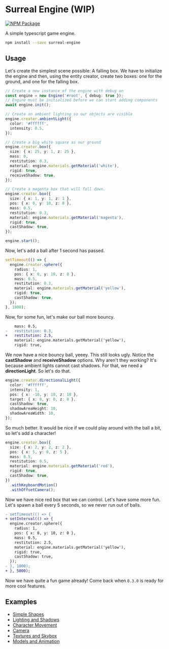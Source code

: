 # Surreal Engine (WIP)

[![NPM Package][npm]][npm-url]

A simple typescript game engine.

```sh
npm install --save surreal-engine
```

## Usage

Let's create the simplest scene possible: A falling box. We have to initialize the engine and then, using the
entity creator, create two boxes: one for the ground, and one for the falling box.

```ts
// Create a new instance of the engine with debug on
const engine = new Engine('#root', { debug: true });
// Engine must be initialized before we can start adding components
await engine.init();

// Create an ambient lighting so our objects are visible
engine.creator.ambientLight({
  color: '#ffffff',
  intensity: 0.5,
});

// Create a big white square as our ground
engine.creator.box({
  size: { x: 25, y: 1, z: 25 },
  mass: 0,
  restitution: 0.3,
  material: engine.materials.getMaterial('white'),
  rigid: true,
  receiveShadow: true,
});

// Create a magenta box that will fall down.
engine.creator.box({
  size: { x: 1, y: 1, z: 1 },
  pos: { x: 0, y: 10, z: 0 },
  mass: 0.5,
  restitution: 0.3,
  material: engine.materials.getMaterial('magenta'),
  rigid: true,
  castShadow: true,
});

engine.start();
```

Now, let's add a ball after 1 second has passed.

```ts
setTimeout(() => {
  engine.creator.sphere({
    radius: 1,
    pos: { x: 0, y: 10, z: 0 },
    mass: 0.5,
    restitution: 0.3,
    material: engine.materials.getMaterial('yellow'),
    rigid: true,
    castShadow: true,
  });
}, 1000);
```

Now, for some fun, let's make our ball more bouncy.

```diff
    mass: 0.5,
-   restitution: 0.3,
+   restitution: 2.5,
    material: engine.materials.getMaterial('yellow'),
    rigid: true,
```

We now have a nice bouncy ball, yeeey. This still looks ugly. Notice the **castShadow** and
**receiveShadow** options. Why aren't they working? It's because ambient lights cannot cast
shadows. For that, we need a **directionLight**. So let's do that.

```ts
engine.creator.directionalLight({
  color: '#ffffff',
  intensity: 1,
  pos: { x: -10, y: 10, z: 10 },
  target: { x: 0, y: 0, z: 0 },
  castShadow: true,
  shadowAreaHeight: 10,
  shadowAreaWidth: 10,
});
```

So much better. It would be nice if we could play around with the ball a bit, so let's add
a character!

```ts
engine.creator.box({
  size: { x: 2, y: 2, z: 2 },
  pos: { x: 5, y: 0, z: 5 },
  mass: 0.5,
  restitution: 0.5,
  material: engine.materials.getMaterial('red'),
  rigid: true,
  castShadow: true,
})
  .withKeyboardMotion()
  .withOffsetCamera();
```

Now we have nice red box that we can control. Let's have some more fun. Let's spawn a ball every 5 seconds,
so we never run out of balls.

```diff
- setTimeout(() => {
+ setInterval(() => {
  engine.creator.sphere({
    radius: 1,
    pos: { x: 0, y: 10, z: 0 },
    mass: 0.5,
    restitution: 2.5,
    material: engine.materials.getMaterial('yellow'),
    rigid: true,
    castShadow: true,
  });
- }, 1000);
+ }, 5000);
```

Now we have quite a fun game already! Come back when `0.3.0` is ready for more cool features.

## Examples

- [Simple Shapes](./examples/1-simple-shapes/index.ts)
- [Lighting and Shadows](./examples/2-lighting-shadows-fog/index.ts)
- [Character Movement](./examples/4-character-movement/index.ts)
- [Camera](./examples/5-camera/index.ts)
- [Textures and Skybox](./examples/6-textures-and-skybox/index.ts)
- [Models and Animation](./examples/7-models-and-animation/index.ts)

[npm]: https://img.shields.io/npm/v/surreal-engine
[npm-url]: https://www.npmjs.com/package/surreal-engine
